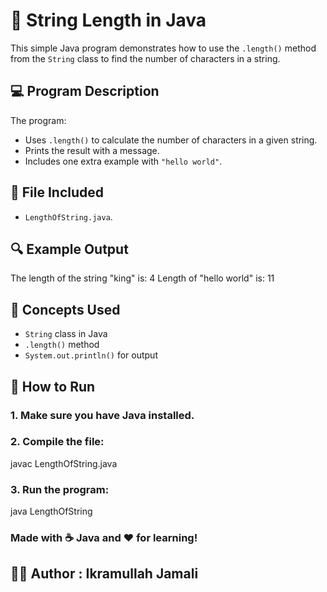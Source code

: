 # 📏 String Length in Java

This simple Java program demonstrates how to use the `.length()` method from the `String` class to find the number of characters in a string.

## 💻 Program Description

The program:
- Uses `.length()` to calculate the number of characters in a given string.
- Prints the result with a message.
- Includes one extra example with `"hello world"`.

## 📂 File Included

- `LengthOfString.java`.

## 🔍 Example Output

The length of the string "king" is: 4
Length of "hello world" is: 11

## 🧠 Concepts Used

- `String` class in Java  
- `.length()` method  
- `System.out.println()` for output

## 🚀 How to Run

### 1. Make sure you have Java installed.
### 2. Compile the file:
javac LengthOfString.java
### 3. Run the program:
java LengthOfString

### Made with ☕ Java and ❤️ for learning!

## 👨‍💻 Author : Ikramullah Jamali
